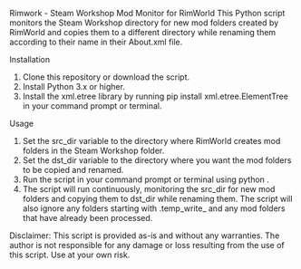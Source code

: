 Rimwork - Steam Workshop Mod Monitor for RimWorld
This Python script monitors the Steam Workshop directory for new mod folders created by RimWorld and copies them to a different directory while renaming them according to their name in their About.xml file.

Installation
1. Clone this repository or download the script.
2. Install Python 3.x or higher.
3. Install the xml.etree library by running pip install xml.etree.ElementTree in your command prompt or terminal.

Usage
1. Set the src_dir variable to the directory where RimWorld creates mod folders in the Steam Workshop folder.
2. Set the dst_dir variable to the directory where you want the mod folders to be copied and renamed.
3. Run the script in your command prompt or terminal using python <path-to-script>.
4. The script will run continuously, monitoring the src_dir for new mod folders and copying them to dst_dir while renaming them. The script will also ignore any folders starting with .temp_write_ and any mod folders that have already been processed.

Disclaimer:
This script is provided as-is and without any warranties. The author is not responsible for any damage or loss resulting from the use of this script. Use at your own risk.
